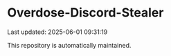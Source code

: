 # Overdose-Discord-Stealer

Last updated: 2025-06-01 09:31:19

This repository is automatically maintained.
